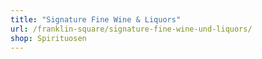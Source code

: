```yaml
---
title: "Signature Fine Wine & Liquors"
url: /franklin-square/signature-fine-wine-und-liquors/
shop: Spirituosen
---
```

